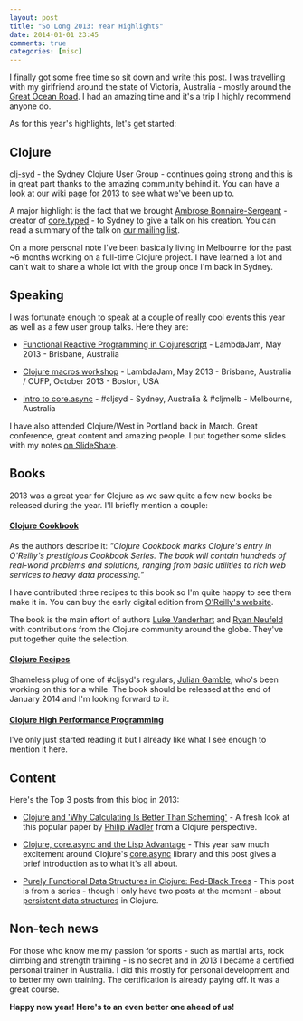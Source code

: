 ```yaml
---
layout: post
title: "So Long 2013: Year Highlights"
date: 2014-01-01 23:45
comments: true
categories: [misc]
---
```


I finally got some free time so sit down and write this post. I was travelling with my girlfriend around the state of
Victoria, Australia - mostly around the [Great Ocean Road](http://www.visitvictoria.com/Regions/great-ocean-road). I had an amazing time and it's a trip
I highly recommend anyone do.

As for this year's highlights, let's get started:

## Clojure

[clj-syd](http://www.meetup.com/clj-syd/) - the Sydney Clojure User Group - continues going strong and this is in great part thanks to the amazing community behind it.
You can have a look at our [wiki page for 2013](https://github.com/clj-syd/clj-syd/wiki/2013) to see what we've been up to.

A major highlight is the fact that we brought [Ambrose Bonnaire-Sergeant](https://twitter.com/ambrosebs) - creator of [core.typed](https://github.com/clojure/core.typed) - to Sydney to give a talk on his creation. You can read a summary of the talk on [our mailing list](https://mail.google.com/mail/u/0/#search/to%3Aclj-syd%40googlegroups.com/1428350a8e888375).

On a more personal note I've been basically living in Melbourne for the past ~6 months working on a full-time Clojure project. I have learned a lot and can't wait to share a whole lot with the group once I'm back in Sydney.

## Speaking

I was fortunate enough to speak at a couple of really cool events this year as well as a few user group talks. Here they are:

- [Functional Reactive Programming in Clojurescript](http://www.slideshare.net/borgesleonardo/functional-reactive-programming-in-clojurescript) - LambdaJam, May 2013 - Brisbane, Australia

- [Clojure macros workshop](http://www.slideshare.net/borgesleonardo/clojure-macros-workshop-lambdajam-2013-cufp-2013) - LambdaJam, May 2013 - Brisbane, Australia / CUFP, October 2013 - Boston, USA

- [Intro to core.async](http://www.slideshare.net/borgesleonardo/intro-to-clojures-coreasync) - #cljsyd - Sydney, Australia & #cljmelb - Melbourne, Australia

I have also attended Clojure/West in Portland back in March. Great conference, great content and amazing people. I put together some slides with my notes [on SlideShare](http://www.slideshare.net/borgesleonardo/clojurewest-2013-in-30-mins).


## Books

2013 was a great year for Clojure as we saw quite a few new books be released during the year. I'll briefly mention a couple:

#### [Clojure Cookbook](http://shop.oreilly.com/product/0636920029786.do)

As the authors describe it: *"Clojure Cookbook marks Clojure's entry in O'Reilly's prestigious Cookbook Series. The book will contain hundreds of real-world problems and solutions, ranging from basic utilities to rich web services to heavy data processing."*

I have contributed three recipes to this book so I'm quite happy to see them make it in. You can buy the early digital edition from [O'Reilly's website](http://shop.oreilly.com/product/0636920029786.do).

The book is the main effort of authors [Luke Vanderhart](https://twitter.com/levanderhart) and [Ryan Neufeld](https://twitter.com/rkneufeld) with contributions from the Clojure community around the globe.
They've put together quite the selection.

#### [Clojure Recipes](http://clojurerecipes.net/)

Shameless plug of one of #cljsyd's regulars, [Julian Gamble](https://twitter.com/juliansgamble), who's been working on this for a while. The book should be released at the end of January 2014 and I'm looking forward to it.

#### [Clojure High Performance Programming](http://www.packtpub.com/clojure-high-performance-programming/book)

I've only just started reading it but I already like what I see enough to mention it here.


## Content

Here's the Top 3 posts from this blog in 2013:

- [Clojure and 'Why Calculating Is Better Than Scheming'](http://www.leonardoborges.com/writings/2013/03/25/clojure-and-why-calculating-is-better-than-scheming/) - A fresh look at this popular paper by [Philip Wadler](http://homepages.inf.ed.ac.uk/wadler/) from a Clojure perspective.

- [Clojure, core.async and the Lisp Advantage](http://www.leonardoborges.com/writings/2013/07/06/clojure-core-dot-async-lisp-advantage/) - This year saw much excitement around Clojure's [core.async](https://github.com/clojure/core.async) library and this post gives a brief introduction as to what it's all about.

- [Purely Functional Data Structures in Clojure: Red-Black Trees](http://www.leonardoborges.com/writings/2013/07/15/purely-functional-data-structures-in-clojure-red-black-trees/) - This post is from a series - though I only have two posts at the moment - about [persistent data structures](http://www.leonardoborges.com/writings/2013/07/15/purely-functional-data-structures-in-clojure-red-black-trees/) in Clojure.


## Non-tech news

For those who know me my passion for sports - such as martial arts, rock climbing and strength training - is no secret and in 2013 I became a certified personal trainer in Australia. I did this mostly for personal development and to better my own training. The certification is already paying off. It was a great course.


**Happy new year! Here's to an even better one ahead of us!**
